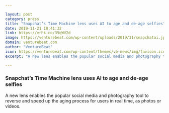 ```yaml
---

layout: post
category: press
title: "Snapchat’s Time Machine lens uses AI to age and de-age selfies"
date: 2019-11-21 10:41:32
link: https://vrhk.co/35qWV2d
image: https://venturebeat.com/wp-content/uploads/2019/11/snapchatai.jpg?w=1200&strip=all
domain: venturebeat.com
author: "VentureBeat"
icon: https://venturebeat.com/wp-content/themes/vb-news/img/favicon.ico
excerpt: "A new lens enables the popular social media and photography tool to reverse and speed up the aging process for users in real time, as photos or videos."

---
```


### Snapchat’s Time Machine lens uses AI to age and de-age selfies

A new lens enables the popular social media and photography tool to reverse and speed up the aging process for users in real time, as photos or videos.